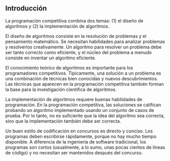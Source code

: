 ## Introducción

La programación competitiva combina dos temas: (1) el diseño de algoritmos y (2) la implementación de algoritmos. 

El diseño de algoritmos consiste en la resolución de problemas y el pensamiento matemático. Se necesitan habilidades para analizar problemas y resolverlos creativamente. Un algoritmo para resolver un problema debe ser tanto correcto como eficiente, y el núcleo del problema a menudo consiste en inventar un algoritmo eficiente.

El conocimiento teórico de algoritmos es importante para los programadores competitivos. Típicamente, una solución a un problema es una combinación de técnicas bien conocidas y nuevos descubrimientos. Las técnicas que aparecen en la programación competitiva también forman la base para la investigación científica de algoritmos.

La implementación de algoritmos requiere buenas habilidades de programación. En la programación competitiva, las soluciones se califican probando un algoritmo implementado usando un conjunto de casos de prueba. Por lo tanto, no es suficiente que la idea del algoritmo sea correcta, sino que la implementación también debe ser correcta.

Un buen estilo de codificación en concursos es directo y conciso. Los programas deben escribirse rápidamente, porque no hay mucho tiempo disponible. A diferencia de la ingeniería de software tradicional, los programas son cortos (usualmente, a lo sumo, unas pocas cientos de líneas de código) y no necesitan ser mantenidos después del concurso.

